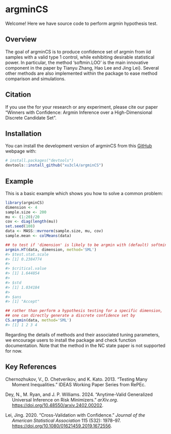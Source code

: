 
<!-- README.md is generated from README.Rmd. Please edit that file -->

# argminCS

Welcome! Here we have source code to perform argmin hypothesis test.
<!-- badges: start --> <!-- badges: end -->

## Overview

The goal of argminCS is to produce confidence set of argmin from iid
samples with a valid type 1 control, while exhibiting desirable
statistical power. In particular, the method ‘softmin.LOO’ is the main
innovative component in the paper by Tianyu Zhang, Hao Lee and Jing
Lei}. Several other methods are also implemented within the package to
ease method comparison and simulations.

## Citation

If you use the for your research or any experiment, please cite our
paper “Winners with Confidence: Argmin Inference over a High-Dimensional
Discrete Candidate Set”.

## Installation

You can install the development version of argminCS from this
[GitHub](https://github.com/) webpage with:

``` r
# install.packages("devtools")
devtools::install_github("xu3cl4/argminCS")
```

## Example

This is a basic example which shows you how to solve a common problem:

``` r
library(argminCS)
dimension <- 4
sample.size <- 200
mu <- (1:20)/20
cov <- diag(length(mu))
set.seed(108)
data <- MASS::mvrnorm(sample.size, mu, cov)
sample.mean <- colMeans(data)

## to test if 'dimension' is likely to be argmin with (default) softmin.LOO
argmin.HT(data, dimension, method='SML')
#> $test.stat.scale
#> [1] 0.2384774
#> 
#> $critical.value
#> [1] 1.644854
#> 
#> $std
#> [1] 1.034184
#> 
#> $ans
#> [1] "Accept"

## rather than perform a hypothesis testing for a specific dimension, 
## one can directly generate a discrete confidence set by 
CS.argmin(data, method='SML')
#> [1] 1 2 3 4
```

Regarding the details of methods and their associated tuning parameters,
we encourage users to install the package and check function
documentation. Note that the method in the NC state paper is not
supported for now.
<!-- What is special about using `README.Rmd` instead of just `README.md`? You can include R chunks like so: -->

<!-- ```{r cars} -->
<!-- summary(cars) -->
<!-- ``` -->
<!-- You'll still need to render `README.Rmd` regularly, to keep `README.md` up-to-date. `devtools::build_readme()` is handy for this. -->
<!-- You can also embed plots, for example: -->
<!-- ```{r pressure, echo = FALSE} -->
<!-- plot(pressure) -->
<!-- ``` -->
<!-- In that case, don't forget to commit and push the resulting figure files, so they display on GitHub and CRAN. -->

## Key References

<div id="refs" class="references csl-bib-body hanging-indent">

<div id="ref-cck.many.moments" class="csl-entry">

Chernozhukov, V., D. Chetverikov, and K. Kato. 2013. “Testing Many
Moment Inequalities.” IDEAS Working Paper Series from RePEc.

</div>

<div id="ref-dey.2024" class="csl-entry">

Dey, N., M. Ryan, and J. P. Williams. 2024. “Anytime-Valid Generalized
Universal Inference on Risk Minimizers.” *arXiv.org*.
<https://doi.org/10.48550/arxiv.2402.00202>.

</div>

<div id="ref-lei.cvc" class="csl-entry">

Lei, Jing. 2020. “Cross-Validation with Confidence.” *Journal of the
American Statistical Association* 115 (532): 1978–97.
<https://doi.org/10.1080/01621459.2019.1672556>.

</div>

</div>
